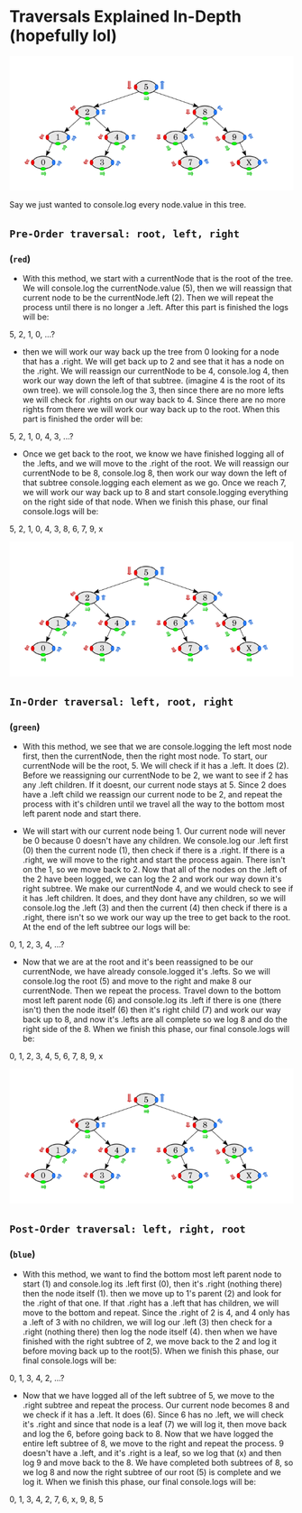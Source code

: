 # Traversals Explained In-Depth (hopefully lol)

![traversals](./pics/traversals.png)

Say we just wanted to console.log every node.value in this tree.

## `Pre-Order traversal: root, left, right`

### (`red`)

- With this method, we start with a currentNode that is the root of the tree. We will console.log the currentNode.value (5), then we will reassign that current node to be the currentNode.left (2). Then we will repeat the process until there is no longer a .left. After this part is finished the logs will be:

5, 2, 1, 0, ...?

- then we will work our way back up the tree from 0 looking for a node that has a .right. We will get back up to 2 and see that it has a node on the .right. We will reassign our currentNode to be 4, console.log 4, then work our way down the left of that subtree. (imagine 4 is the root of its own tree). we will console.log the 3, then since there are no more lefts we will check for .rights on our way back to 4. Since there are no more rights from there we will work our way back up to the root. When this part is finished the order will be:

5, 2, 1, 0, 4, 3, ...?

- Once we get back to the root, we know we have finished logging all of the .lefts, and we will move to the .right of the root. We will reassign our currentNode to be 8, console.log 8, then work our way down the left of that subtree console.logging each element as we go. Once we reach 7, we will work our way back up to 8 and start console.logging everything on the right side of that node. When we finish this phase, our final console.logs will be:

5, 2, 1, 0, 4, 3, 8, 6, 7, 9, x

![traversals](./pics/traversals.png)

## `In-Order traversal: left, root, right`

### (`green`)

- With this method, we see that we are console.logging the left most node first, then the currentNode, then the right most node. To start, our currentNode will be the root, 5. We will check if it has a .left. It does (2). Before we reassigning our currentNode to be 2, we want to see if 2 has any .left children. If it doesnt, our current node stays at 5. Since 2 does have a .left child we reassign our current node to be 2, and repeat the process with it's children until we travel all the way to the bottom most left parent node and start there.

- We will start with our current node being 1. Our current node will never be 0 because 0 doesn't have any children. We console.log our .left first (0) then the current node (1), then check if there is a .right. If there is a .right, we will move to the right and start the process again. There isn't on the 1, so we move back to 2. Now that all of the nodes on the .left of the 2 have been logged, we can log the 2 and work our way down it's right subtree. We make our currentNode 4, and we would check to see if it has .left children. It does, and they dont have any children, so we will console.log the .left (3) and then the current (4) then check if there is a .right, there isn't so we work our way up the tree to get back to the root. At the end of the left subtree our logs will be:

0, 1, 2, 3, 4, ...?

- Now that we are at the root and it's been reassigned to be our currentNode, we have already console.logged it's .lefts. So we will console.log the root (5) and move to the right and make 8 our currentNode. Then we repeat the process. Travel down to the bottom most left parent node (6) and console.log its .left if there is one (there isn't) then the node itself (6) then it's right child (7) and work our way back up to 8, and now it's .lefts are all complete so we log 8 and do the right side of the 8. When we finish this phase, our final console.logs will be:

0, 1, 2, 3, 4, 5, 6, 7, 8, 9, x

![traversals](./pics/traversals.png)

## `Post-Order traversal: left, right, root`

### (`blue`)

- With this method, we want to find the bottom most left parent node to start (1) and console.log its .left first (0), then it's .right (nothing there) then the node itself (1). then we move up to 1's parent (2) and look for the .right of that one. If that .right has a .left that has children, we will move to the bottom and repeat. Since the .right of 2 is 4, and 4 only has a .left of 3 with no children, we will log our .left (3) then check for a .right (nothing there) then log the node itself (4). then when we have finished with the right subtree of 2, we move back to the 2 and log it before moving back up to the root(5). When we finish this phase, our final console.logs will be:

0, 1, 3, 4, 2, ...?

- Now that we have logged all of the left subtree of 5, we move to the .right subtree and repeat the process. Our current node becomes 8 and we check if it has a .left. It does (6). Since 6 has no .left, we will check it's .right and since that node is a leaf (7) we will log it, then move back and log the 6, before going back to 8. Now that we have logged the entire left subtree of 8, we move to the right and repeat the process. 9 doesn't have a .left, and it's .right is a leaf, so we log that (x) and then log 9 and move back to the 8. We have completed both subtrees of 8, so we log 8 and now the right subtree of our root (5) is complete and we log it. When we finish this phase, our final console.logs will be:

0, 1, 3, 4, 2, 7, 6, x, 9, 8, 5
